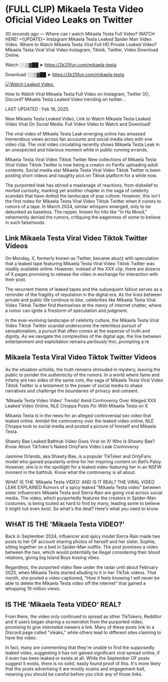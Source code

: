 # (FULL CLIP) Mikaela Testa Video Oficial Video Leaks on Twitter

30 seconds ago — Where can i watch Mikaela Testa Full Video? WATCH HERE! +(UPDATE)~ Instagram Mikaela Testa Leaked Spider Man Video Video. Where to Watch Mikaela Testa Viral Full HD Private Leaked Video? Mikaela Testa Viral Viral Video Instagram, Tiktok, Twitter, Video Download Online.

Watch ░░▒▓██ ➤ https://2k25fun.com/mikaela-testa

Download ░░▒▓██ ➤ https://2k25fun.com/mikaela-testa

[![Watch Leaked Video.](https://miro.medium.com/v2/resize:fit:828/format:webp/1*cilzJN44JGOrTw9NJCrNHA.gif "Watch Leaked Video")](https://2k25fun.com/mikaela-testa)

How to Watch Viral Mikaela Testa Full Video on Instagram, Twitter (X), Discord? Mikaela Testa Leaked Video trending on twitter...

LAST UPDATED : Feb 16, 2025.

New Mikaela Testa Leaked Video, Link to Watch Mikaela Testa Leaked Video Viral On Social Media. Full Video Video to Watch and Download!

The viral video of Mikaela Testa Leak emerging online has amassed tremendous views across fan accounts and social media sites with one video clip. The viral video circulating recently shows Mikaela Testa Leak in an unexpected and hilarious moment while in public running errands.

Mikaela Testa Viral Video Tiktok Twitter New collections of Mikaela Testa Viral Video Tiktok Twitter is now being a creator on Fanfix uploading adult contents. Social media star Mikaela Testa Viral Video Tiktok Twitter is been posting short videos and naughty pics on Tiktok platform for a while now.

The purported leak has stirred a maelanage of reactions, from disbelief to morbid curiosity, marking yet another chapter in the saga of celebrity scandals that have dotted the landscape of pop culture. However, this isn't the first rodeo for Mikaela Testa Viral Video Tiktok Twitter when it comes to rumors of a tape. In March 2024, similar whispers emerged, only to be debunked as baseless. The rapper, known for hits like "In Ha Mood," vehemently denied the rumors, critiquing the eagerness of some to believe in such falsehoods.

## Link Mikaela Testa Viral Video Tiktok Twitter Videos

On Monday, X, formerly known as Twitter, became abuzz with speculation that a leaked tape featuring Mikaela Testa Viral Video Tiktok Twitter was readily available online. However, instead of the XXX clip, there are dozens of X pages promising to release the video in exchange for interaction with their post.

The recurrent theme of leaked tapes and the subsequent fallout serves as a reminder of the fragility of reputation in the digital era. As the lines between private and public life continue to blur, celebrities like Mikaela Testa Viral Video Tiktok Twitter find themselves at the mercy of internet chatter, where a rumor can ignite a firestorm of speculation and judgment.

In the ever-evolving landscape of celebrity culture, the Mikaela Testa Viral Video Tiktok Twitter scandal underscores the relentless pursuit of sensationalism, a pursuit that often comes at the expense of truth and dignity. As we navigate the complexities of the digital age, the line between entertainment and exploitation remains perilously thin, prompting a re

##  Mikaela Testa Viral Video Tiktok Twitter Videos

As the situation unfolds, the truth remains shrouded in mystery, leaving the public to ponder the authenticity of the rumors. In a world where fame and infamy are two sides of the same coin, the saga of Mikaela Testa Viral Video Tiktok Twitter is a testament to the power of social media to shape narratives and challenge the boundaries of privacy and consent.

'Mikaela Testa Video Video' Trends! Amid Controversy Over Alleged XXX Leaked Video Online, NLE Choppa Posts Pic With Mikaela Testa on X

Mikaela Testa is in the news for an alleged controversial sex video that leaked online. Amidst the controversy over the leaked video online, NLE Choppa took to social media and posted a picture of himself and Mikaela Testa.

Shawty Bae Leaked Bathtub Video Goes Viral on X! Who Is Shawty Bae? Know About TikToker’s Naked OnlyFans Video Leak Controversy

Jasmine Orlando, aka Shawty Bae, is a popular TikToker and OnlyFans model who gained popularity online for her inspiring content on Bell’s Palsy. However, she is in the spotlight for a leaked video featuring her in an NSFW moment in the bathtub. Know what the controversy is all about.

WHAT IS THE 'Mikaela Testa VIDEO' AND IS IT REAL? THE VIRAL VIDEO LEAK EXPLAINED Rumors of a spicy leaked "Mikaela Testa video" between sister influencers Mikaela Testa and Sierra Rain are going viral across social media. The video, which purportedly features the creators in Spider-Man costumes, is being touted as hard to find by many, leading some to believe it might not even exist. So what's the deal? Here's what you need to know.

## WHAT IS THE 'Mikaela Testa VIDEO?'

Back in September 2024, influencer and spicy model Sierra Rain made two posts to her OF account sharing photos of herself and her sister, Sophie, sitting together on a bed in Spider-Man outfits. The post promises a video between the two, which would potentially be illegal considering their blood relations, giving big Island Boys kissing vibes.

Regardless, the purported video flew under the radar until about February 2025, when Mikaela Testa started alluding to it in her TikTok videos. That month, she posted a video captioned, "How it feels knowing I will never be able to delete the Mikaela Testa video off the internet" that gained a whopping 10 million views.

## IS THE 'Mikaela Testa VIDEO' REAL?

From there, the video only continued to spread as other TikTokers, Redditor and X users began sharing a screenshot from the purported video, promising to give interested viewers a link. Many of these posts link to a Discord page called "xleaks," while others lead to different sites claiming to have the video.

In fact, many are commenting that they're unable to find the supposedly leaked video, suggesting it has not gained significant viral spread online, if it even has been leaked or exists at all. While the September OF posts suggest it exists, there is no solid, easily found proof of this. It's more likely that the posts advertising it are mostly scams and engagement bait, meaning you should be careful before you click any of those links.